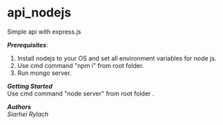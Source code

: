 # api_nodejs

 Simple api with express.js</br>

***Prerequisites***:</br>
  1. Install nodejs to your OS and set all environment variables for node js.</br>
  2. Use cmd command "npm i" from root folder.</br>
  3. Run mongo server.
  
***Getting Started***</br>
    Use cmd command "node server" from root folder .</br> 

***Authors***</br>
    *Siarhei Rylach*</br>
